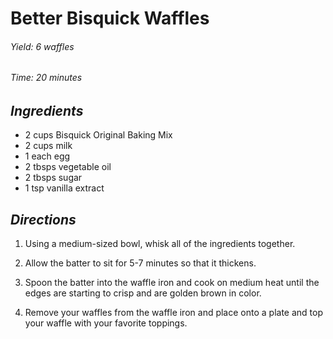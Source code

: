 # Better Bisquick Waffles

######  Yield: 6 waffles
######  Time:  20 minutes

##  *Ingredients*
- 2 cups Bisquick Original Baking Mix
- 2 cups milk
- 1 each egg
- 2 tbsps vegetable oil
- 2 tbsps sugar
- 1 tsp vanilla extract

##  *Directions*
1. Using a medium-sized bowl, whisk all of the ingredients together.

2. Allow the batter to sit for 5-7 minutes so that it thickens.

3. Spoon the batter into the waffle iron and cook on medium heat until the edges are starting to crisp and are golden brown in color.

4. Remove your waffles from the waffle iron and place onto a plate and top your waffle with your favorite toppings.